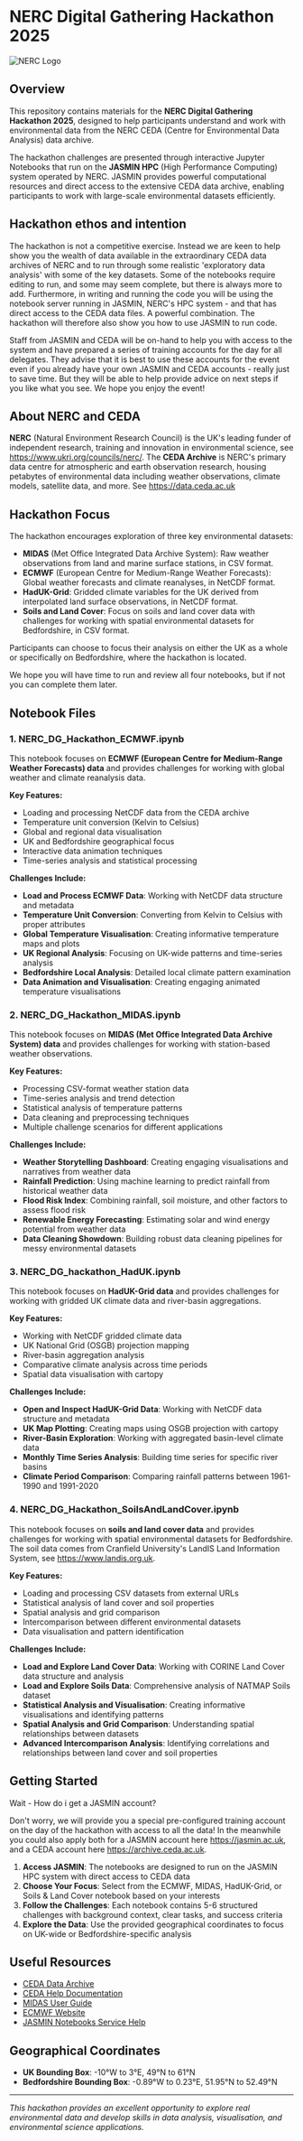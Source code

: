 # NERC Digital Gathering Hackathon 2025
![NERC Logo](assets/ukri-nerc-square-logo.png)

## Overview

This repository contains materials for the **NERC Digital Gathering Hackathon 2025**, designed to help participants understand and work with environmental data from the NERC CEDA (Centre for Environmental Data Analysis) data archive.

The hackathon challenges are presented through interactive Jupyter Notebooks that run on the **JASMIN HPC** (High Performance Computing) system operated by NERC. JASMIN provides powerful computational resources and direct access to the extensive CEDA data archive, enabling participants to work with large-scale environmental datasets efficiently.

## Hackathon ethos and intention

The hackathon is not a competitive exercise. Instead we are keen to help show you the wealth of data available in the extraordinary CEDA data archives of NERC and to run through some realistic 'exploratory data analysis' with some of the key datasets. Some of the notebooks require editing to run, and some may seem complete, but there is always more to add. Furthermore, in writing and running the code you will be using the notebook server running in JASMIN, NERC's HPC system - and that has direct access to the CEDA data files. A powerful combination. The hackathon will therefore also show you how to use JASMIN to run code.

Staff from JASMIN and CEDA will be on-hand to help you with access to the system and have prepared a series of training accounts for the day for all delegates. They advise that it is best to use these accounts for the event even if you already have your own JASMIN and CEDA accounts - really just to save time. But they will be able to help provide advice on next steps if you like what you see. We hope you enjoy the event!

## About NERC and CEDA

**NERC** (Natural Environment Research Council) is the UK's leading funder of independent research, training and innovation in environmental science, see https://www.ukri.org/councils/nerc/. The **CEDA Archive** is NERC's primary data centre for atmospheric and earth observation research, housing petabytes of environmental data including weather observations, climate models, satellite data, and more. See https://data.ceda.ac.uk

## Hackathon Focus

The hackathon encourages exploration of three key environmental datasets:

- **MIDAS** (Met Office Integrated Data Archive System): Raw weather observations from land and marine surface stations, in CSV format.
- **ECMWF** (European Centre for Medium-Range Weather Forecasts): Global weather forecasts and climate reanalyses, in NetCDF format.  
- **HadUK-Grid**: Gridded climate variables for the UK derived from interpolated land surface observations, in NetCDF format.
- **Soils and Land Cover**: Focus on soils and land cover data with challenges for working with spatial environmental datasets for Bedfordshire, in CSV format.

Participants can choose to focus their analysis on either the UK as a whole or specifically on Bedfordshire, where the hackathon is located.

We hope you will have time to run and review all four notebooks, but if not you can complete them later.

## Notebook Files

### 1. NERC_DG_Hackathon_ECMWF.ipynb

This notebook focuses on **ECMWF (European Centre for Medium-Range Weather Forecasts) data** and provides challenges for working with global weather and climate reanalysis data.

**Key Features:**
- Loading and processing NetCDF data from the CEDA archive
- Temperature unit conversion (Kelvin to Celsius)
- Global and regional data visualisation
- UK and Bedfordshire geographical focus
- Interactive data animation techniques
- Time-series analysis and statistical processing

**Challenges Include:**
- **Load and Process ECMWF Data**: Working with NetCDF data structure and metadata
- **Temperature Unit Conversion**: Converting from Kelvin to Celsius with proper attributes
- **Global Temperature Visualisation**: Creating informative temperature maps and plots
- **UK Regional Analysis**: Focusing on UK-wide patterns and time-series analysis
- **Bedfordshire Local Analysis**: Detailed local climate pattern examination
- **Data Animation and Visualisation**: Creating engaging animated temperature visualisations

### 2. NERC_DG_Hackathon_MIDAS.ipynb

This notebook focuses on **MIDAS (Met Office Integrated Data Archive System) data** and provides challenges for working with station-based weather observations.

**Key Features:**
- Processing CSV-format weather station data
- Time-series analysis and trend detection
- Statistical analysis of temperature patterns
- Data cleaning and preprocessing techniques
- Multiple challenge scenarios for different applications

**Challenges Include:**
- **Weather Storytelling Dashboard**: Creating engaging visualisations and narratives from weather data
- **Rainfall Prediction**: Using machine learning to predict rainfall from historical weather data
- **Flood Risk Index**: Combining rainfall, soil moisture, and other factors to assess flood risk
- **Renewable Energy Forecasting**: Estimating solar and wind energy potential from weather data
- **Data Cleaning Showdown**: Building robust data cleaning pipelines for messy environmental datasets

### 3. NERC_DG_hackathon_HadUK.ipynb

This notebook focuses on **HadUK-Grid data** and provides challenges for working with gridded UK climate data and river-basin aggregations.

**Key Features:**
- Working with NetCDF gridded climate data
- UK National Grid (OSGB) projection mapping
- River-basin aggregation analysis
- Comparative climate analysis across time periods
- Spatial data visualisation with cartopy

**Challenges Include:**
- **Open and Inspect HadUK-Grid Data**: Working with NetCDF data structure and metadata
- **UK Map Plotting**: Creating maps using OSGB projection with cartopy
- **River-Basin Exploration**: Working with aggregated basin-level climate data
- **Monthly Time Series Analysis**: Building time series for specific river basins
- **Climate Period Comparison**: Comparing rainfall patterns between 1961-1990 and 1991-2020

### 4. NERC_DG_Hackathon_SoilsAndLandCover.ipynb

This notebook focuses on **soils and land cover data** and provides challenges for working with spatial environmental datasets for Bedfordshire. The soil data comes from Cranfield University's LandIS Land Information System, see https://www.landis.org.uk.

**Key Features:**
- Loading and processing CSV datasets from external URLs
- Statistical analysis of land cover and soil properties
- Spatial analysis and grid comparison
- Intercomparison between different environmental datasets
- Data visualisation and pattern identification

**Challenges Include:**
- **Load and Explore Land Cover Data**: Working with CORINE Land Cover data structure and analysis
- **Load and Explore Soils Data**: Comprehensive analysis of NATMAP Soils dataset
- **Statistical Analysis and Visualisation**: Creating informative visualisations and identifying patterns
- **Spatial Analysis and Grid Comparison**: Understanding spatial relationships between datasets
- **Advanced Intercomparison Analysis**: Identifying correlations and relationships between land cover and soil properties

## Getting Started
Wait - How do i get a JASMIN account?

Don't worry, we will provide you a special pre-configured training account on the day of the hackathon with access to all the data! In the meanwhile you could also apply both for a JASMIN account here https://jasmin.ac.uk, and a CEDA account here https://archive.ceda.ac.uk.

1. **Access JASMIN**: The notebooks are designed to run on the JASMIN HPC system with direct access to CEDA data
2. **Choose Your Focus**: Select from the ECMWF, MIDAS, HadUK-Grid, or Soils & Land Cover notebook based on your interests
3. **Follow the Challenges**: Each notebook contains 5-6 structured challenges with background context, clear tasks, and success criteria
4. **Explore the Data**: Use the provided geographical coordinates to focus on UK-wide or Bedfordshire-specific analysis

## Useful Resources

- [CEDA Data Archive](https://data.ceda.ac.uk)
- [CEDA Help Documentation](https://help.ceda.ac.uk)
- [MIDAS User Guide](https://zenodo.org/records/7357335)
- [ECMWF Website](https://www.ecmwf.int)
- [JASMIN Notebooks Service Help](https://help.jasmin.ac.uk/docs/interactive-computing/jasmin-notebooks-service/)

## Geographical Coordinates

- **UK Bounding Box**: -10°W to 3°E, 49°N to 61°N
- **Bedfordshire Bounding Box**: -0.89°W to 0.23°E, 51.95°N to 52.49°N

---

*This hackathon provides an excellent opportunity to explore real environmental data and develop skills in data analysis, visualisation, and environmental science applications.*
